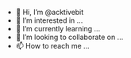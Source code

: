 - 👋 Hi, I’m @acktivebit
- 👀 I’m interested in ...
- 🌱 I’m currently learning ...
- 💞️ I’m looking to collaborate on ...
- 📫 How to reach me ...

<!---
acktivebit/acktivebit is a ✨ special ✨ repository because its `README.md` (this file) appears on your GitHub profile.
You can click the Preview link to take a look at your changes.
--->
